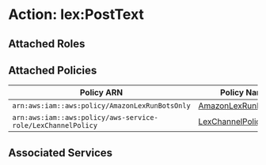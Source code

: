 # Action: lex:PostText

## Attached Roles

## Attached Policies

| Policy ARN | Policy Name |
|------------|-------------|
| `arn:aws:iam::aws:policy/AmazonLexRunBotsOnly` | [AmazonLexRunBotsOnly](../policies.md#amazonlexrunbotsonly) |
| `arn:aws:iam::aws:policy/aws-service-role/LexChannelPolicy` | [LexChannelPolicy](../policies.md#lexchannelpolicy) |

## Associated Services

